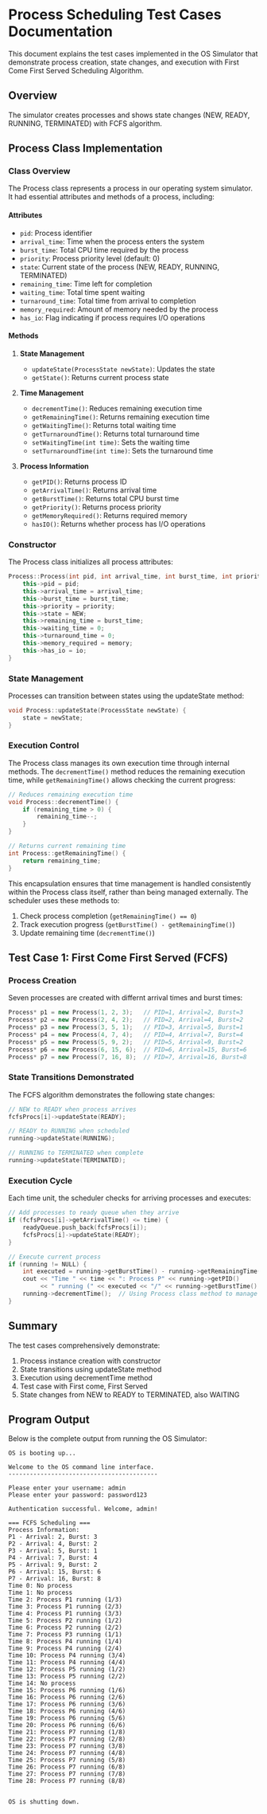 # Process Scheduling Test Cases Documentation

This document explains the test cases implemented in the OS Simulator that demonstrate process creation, state changes, and execution with First Come First Served Scheduling Algorithm.

## Overview

The simulator creates processes and shows state changes (NEW, READY, RUNNING, TERMINATED) with FCFS algorithm.

## Process Class Implementation

### Class Overview
The Process class represents a process in our operating system simulator. It had essential attributes and methods of a process, including:

#### Attributes
- `pid`: Process identifier
- `arrival_time`: Time when the process enters the system
- `burst_time`: Total CPU time required by the process
- `priority`: Process priority level (default: 0)
- `state`: Current state of the process (NEW, READY, RUNNING, TERMINATED)
- `remaining_time`: Time left for completion
- `waiting_time`: Total time spent waiting
- `turnaround_time`: Total time from arrival to completion
- `memory_required`: Amount of memory needed by the process
- `has_io`: Flag indicating if process requires I/O operations

#### Methods
1. **State Management**
   - `updateState(ProcessState newState)`: Updates the state
   - `getState()`: Returns current process state

2. **Time Management**
   - `decrementTime()`: Reduces remaining execution time
   - `getRemainingTime()`: Returns remaining execution time
   - `getWaitingTime()`: Returns total waiting time
   - `getTurnaroundTime()`: Returns total turnaround time
   - `setWaitingTime(int time)`: Sets the waiting time
   - `setTurnaroundTime(int time)`: Sets the turnaround time

3. **Process Information**
   - `getPID()`: Returns process ID
   - `getArrivalTime()`: Returns arrival time
   - `getBurstTime()`: Returns total CPU burst time
   - `getPriority()`: Returns process priority
   - `getMemoryRequired()`: Returns required memory
   - `hasIO()`: Returns whether process has I/O operations

### Constructor
The Process class initializes all process attributes:

```cpp
Process::Process(int pid, int arrival_time, int burst_time, int priority, int memory, bool io) {
    this->pid = pid;
    this->arrival_time = arrival_time;
    this->burst_time = burst_time;
    this->priority = priority;
    this->state = NEW;
    this->remaining_time = burst_time;
    this->waiting_time = 0;
    this->turnaround_time = 0;
    this->memory_required = memory;
    this->has_io = io;
}
```

### State Management
Processes can transition between states using the updateState method:

```cpp
void Process::updateState(ProcessState newState) {
    state = newState;
}
```

### Execution Control
The Process class manages its own execution time through internal methods. The `decrementTime()` method reduces the remaining execution time, while `getRemainingTime()` allows checking the current progress:

```cpp
// Reduces remaining execution time
void Process::decrementTime() {
    if (remaining_time > 0) {
        remaining_time--;
    }
}

// Returns current remaining time
int Process::getRemainingTime() { 
    return remaining_time; 
}
```

This encapsulation ensures that time management is handled consistently within the Process class itself, rather than being managed externally. The scheduler uses these methods to:
1. Check process completion (`getRemainingTime() == 0`)
2. Track execution progress (`getBurstTime() - getRemainingTime()`)
3. Update remaining time (`decrementTime()`)

## Test Case 1: First Come First Served (FCFS)

### Process Creation
Seven processes are created with differnt arrival times and burst times:

```cpp
Process* p1 = new Process(1, 2, 3);   // PID=1, Arrival=2, Burst=3
Process* p2 = new Process(2, 4, 2);   // PID=2, Arrival=4, Burst=2
Process* p3 = new Process(3, 5, 1);   // PID=3, Arrival=5, Burst=1
Process* p4 = new Process(4, 7, 4);   // PID=4, Arrival=7, Burst=4
Process* p5 = new Process(5, 9, 2);   // PID=5, Arrival=9, Burst=2
Process* p6 = new Process(6, 15, 6);  // PID=6, Arrival=15, Burst=6
Process* p7 = new Process(7, 16, 8);  // PID=7, Arrival=16, Burst=8
```

### State Transitions Demonstrated
The FCFS algorithm demonstrates the following state changes:

```cpp
// NEW to READY when process arrives
fcfsProcs[i]->updateState(READY);

// READY to RUNNING when scheduled
running->updateState(RUNNING);

// RUNNING to TERMINATED when complete
running->updateState(TERMINATED);
```

### Execution Cycle
Each time unit, the scheduler checks for arriving processes and executes:

```cpp
// Add processes to ready queue when they arrive
if (fcfsProcs[i]->getArrivalTime() <= time) {
    readyQueue.push_back(fcfsProcs[i]);
    fcfsProcs[i]->updateState(READY);
}

// Execute current process
if (running != NULL) {
    int executed = running->getBurstTime() - running->getRemainingTime() + 1;
    cout << "Time " << time << ": Process P" << running->getPID() 
         << " running (" << executed << "/" << running->getBurstTime() << ")" << endl;
    running->decrementTime();  // Using Process class method to manage time
}
```

## Summary

The test cases comprehensively demonstrate:

1. Process instance creation with constructor
2. State transitions using updateState method
3. Execution using decrementTime method
4. Test case with First come, First Served 
5. State changes from NEW to READY to TERMINATED, also WAITING

## Program Output

Below is the complete output from running the OS Simulator:

```
OS is booting up...

Welcome to the OS command line interface.
------------------------------------------

Please enter your username: admin
Please enter your password: password123

Authentication successful. Welcome, admin!

=== FCFS Scheduling ===
Process Information:
P1 - Arrival: 2, Burst: 3
P2 - Arrival: 4, Burst: 2
P3 - Arrival: 5, Burst: 1
P4 - Arrival: 7, Burst: 4
P5 - Arrival: 9, Burst: 2
P6 - Arrival: 15, Burst: 6
P7 - Arrival: 16, Burst: 8
Time 0: No process
Time 1: No process
Time 2: Process P1 running (1/3)
Time 3: Process P1 running (2/3)
Time 4: Process P1 running (3/3)
Time 5: Process P2 running (1/2)
Time 6: Process P2 running (2/2)
Time 7: Process P3 running (1/1)
Time 8: Process P4 running (1/4)
Time 9: Process P4 running (2/4)
Time 10: Process P4 running (3/4)
Time 11: Process P4 running (4/4)
Time 12: Process P5 running (1/2)
Time 13: Process P5 running (2/2)
Time 14: No process
Time 15: Process P6 running (1/6)
Time 16: Process P6 running (2/6)
Time 17: Process P6 running (3/6)
Time 18: Process P6 running (4/6)
Time 19: Process P6 running (5/6)
Time 20: Process P6 running (6/6)
Time 21: Process P7 running (1/8)
Time 22: Process P7 running (2/8)
Time 23: Process P7 running (3/8)
Time 24: Process P7 running (4/8)
Time 25: Process P7 running (5/8)
Time 26: Process P7 running (6/8)
Time 27: Process P7 running (7/8)
Time 28: Process P7 running (8/8)


OS is shutting down.
```

